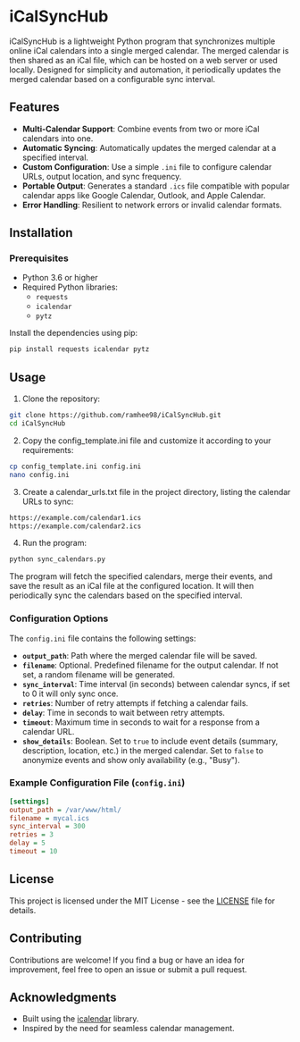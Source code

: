 # iCalSyncHub

iCalSyncHub is a lightweight Python program that synchronizes multiple online iCal calendars into a single merged calendar. The merged calendar is then shared as an iCal file, which can be hosted on a web server or used locally. Designed for simplicity and automation, it periodically updates the merged calendar based on a configurable sync interval.

## Features
- **Multi-Calendar Support**: Combine events from two or more iCal calendars into one.
- **Automatic Syncing**: Automatically updates the merged calendar at a specified interval.
- **Custom Configuration**: Use a simple `.ini` file to configure calendar URLs, output location, and sync frequency.
- **Portable Output**: Generates a standard `.ics` file compatible with popular calendar apps like Google Calendar, Outlook, and Apple Calendar.
- **Error Handling**: Resilient to network errors or invalid calendar formats.

## Installation

### Prerequisites
- Python 3.6 or higher
- Required Python libraries:
  - `requests`
  - `icalendar`
  - `pytz`

Install the dependencies using pip:

```bash
pip install requests icalendar pytz
```

## Usage

1. Clone the repository:

```bash
git clone https://github.com/ramhee98/iCalSyncHub.git
cd iCalSyncHub
```

2. Copy the config_template.ini file and customize it according to your requirements:

```bash
cp config_template.ini config.ini
nano config.ini
```

3. Create a calendar_urls.txt file in the project directory, listing the calendar URLs to sync:

```bash
https://example.com/calendar1.ics
https://example.com/calendar2.ics
```

4. Run the program:

```bash
python sync_calendars.py
```

The program will fetch the specified calendars, merge their events, and save the result as an iCal file at the configured location. It will then periodically sync the calendars based on the specified interval.

### Configuration Options

The `config.ini` file contains the following settings:

- **`output_path`**: Path where the merged calendar file will be saved.
- **`filename`**: Optional. Predefined filename for the output calendar. If not set, a random filename will be generated.
- **`sync_interval`**: Time interval (in seconds) between calendar syncs, if set to 0 it will only sync once.
- **`retries`**: Number of retry attempts if fetching a calendar fails.
- **`delay`**: Time in seconds to wait between retry attempts.
- **`timeout`**: Maximum time in seconds to wait for a response from a calendar URL.
- **`show_details`**: Boolean. Set to `true` to include event details (summary, description, location, etc.) in the merged calendar. Set to `false` to anonymize events and show only availability (e.g., "Busy").

### Example Configuration File (`config.ini`)

```ini
[settings]
output_path = /var/www/html/
filename = mycal.ics
sync_interval = 300
retries = 3
delay = 5
timeout = 10
```

## License

This project is licensed under the MIT License - see the [LICENSE](LICENSE) file for details.

## Contributing

Contributions are welcome! If you find a bug or have an idea for improvement, feel free to open an issue or submit a pull request.

## Acknowledgments

- Built using the [icalendar](https://icalendar.readthedocs.io/en/latest/) library.
- Inspired by the need for seamless calendar management.
